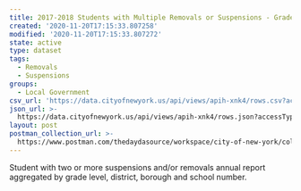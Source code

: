 ```yaml
---
title: 2017-2018 Students with Multiple Removals or Suspensions - Grade Level
created: '2020-11-20T17:15:33.807258'
modified: '2020-11-20T17:15:33.807272'
state: active
type: dataset
tags:
  - Removals
  - Suspensions
groups:
  - Local Government
csv_url: 'https://data.cityofnewyork.us/api/views/apih-xnk4/rows.csv?accessType=DOWNLOAD'
json_url: >-
  https://data.cityofnewyork.us/api/views/apih-xnk4/rows.json?accessType=DOWNLOAD
layout: post
postman_collection_url: >-
  https://www.postman.com/thedaydasource/workspace/city-of-new-york/collection/15909983-53b2aba9-4d4d-4693-9c69-c56ef0be3673
---
```

Student with two or more suspensions and/or removals annual report aggregated by grade level, district, borough and school number.
